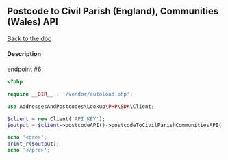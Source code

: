 ## Postcode to Civil Parish (England), Communities (Wales) API

[Back to the doc](../README.md)

#### Description

endpoint #6

```php
<?php

require __DIR__ . '/vendor/autoload.php';

use AddressesAndPostcodes\Lookup\PHP\SDK\Client;

$client = new Client('API_KEY');
$output = $client->postcodeAPI()->postcodeToCivilParishCommunitiesAPI('ab101ab');

echo '<pre>';
print_r($output);
echo '</pre>';
```